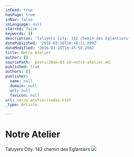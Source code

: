 ```yaml
---
inFeed: true
hasPage: true
inNav: false
inLanguage: null
starred: false
keywords: []
description: 'Taluyers City: 142 chemin des Eglantiers'
datePublished: '2016-03-18T18:46:11.099Z'
dateModified: '2016-03-18T18:45:58.208Z'
title: Notre Atelier
author: []
sourcePath: _posts/2016-03-18-notre-atelier.md
published: true
authors: []
publisher:
  name: null
  domain: null
  url: null
  favicon: null
url: notre-atelier/index.html
_type: Article

---
```

# Notre Atelier

Taluyers City: 142 chemin des Eglantiers
![](https://s3-us-west-2.amazonaws.com/the-grid-img/p/7871595f6317e93c4a1b95429b8fcdc5650f8631.jpg)